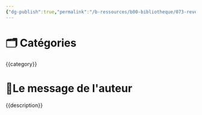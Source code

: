 ```yaml
---
{"dg-publish":true,"permalink":"/b-ressources/b00-bibliotheque/073-reveillez-le-heros-en-vous-luc-dumont/","title":"{{title}}","tags":["📓Book"],"noteIcon":""}
---
```



# 🗂 Catégories 
{{category}}

# 📍Le message de l'auteur
{{description}} 